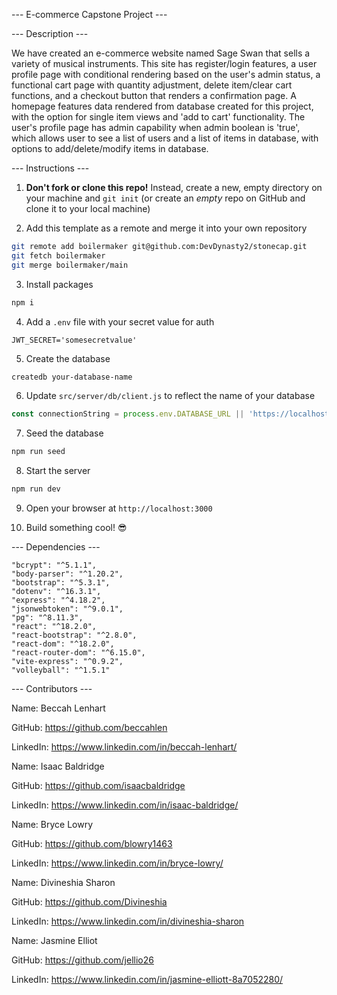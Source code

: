 --- E-commerce Capstone Project ---


--- Description ---

We have created an e-commerce website named Sage Swan that sells a variety of musical instruments. This site has register/login features, a user profile page with conditional rendering based on the user's admin status, a functional cart page with quantity adjustment, delete item/clear cart functions, and a checkout button that renders a confirmation page. A homepage features data rendered from database created for this project, with the option for single item views and 'add to cart' functionality. The user's profile page has admin capability when admin boolean is 'true', which allows user to see a list of users and a list of items in database, with options to add/delete/modify items in database.


--- Instructions ---

1. **Don't fork or clone this repo!** Instead, create a new, empty directory on your machine and `git init` (or create an _empty_ repo on GitHub and clone it to your local machine)

2. Add this template as a remote and merge it into your own repository
```bash
git remote add boilermaker git@github.com:DevDynasty2/stonecap.git
git fetch boilermaker
git merge boilermaker/main
```

3. Install packages
```bash
npm i
```

4. Add a `.env` file with your secret value for auth
```
JWT_SECRET='somesecretvalue'
```

5. Create the database
```bash
createdb your-database-name
```

6. Update `src/server/db/client.js` to reflect the name of your database
```js
const connectionString = process.env.DATABASE_URL || 'https://localhost:5432/your-database-name';
```

7. Seed the database
```bash
npm run seed
```

8. Start the server
```bash
npm run dev
```

9. Open your browser at `http://localhost:3000`

10. Build something cool! 😎

--- Dependencies ---

    "bcrypt": "^5.1.1",
    "body-parser": "^1.20.2",
    "bootstrap": "^5.3.1",
    "dotenv": "^16.3.1",
    "express": "^4.18.2",
    "jsonwebtoken": "^9.0.1",
    "pg": "^8.11.3",
    "react": "^18.2.0",
    "react-bootstrap": "^2.8.0",
    "react-dom": "^18.2.0",
    "react-router-dom": "^6.15.0",
    "vite-express": "^0.9.2",
    "volleyball": "^1.5.1"

--- Contributors ---

Name: Beccah Lenhart

GitHub: https://github.com/beccahlen

LinkedIn: https://www.linkedin.com/in/beccah-lenhart/

Name: Isaac Baldridge

GitHub: https://github.com/isaacbaldridge

LinkedIn: https://www.linkedin.com/in/isaac-baldridge/

Name: Bryce Lowry

GitHub: https://github.com/blowry1463

LinkedIn: https://www.linkedin.com/in/bryce-lowry/

Name: Divineshia Sharon

GitHub: https://github.com/Divineshia 

LinkedIn: https://www.linkedin.com/in/divineshia-sharon

Name: Jasmine Elliot

GitHub: https://github.com/jellio26

LinkedIn: https://www.linkedin.com/in/jasmine-elliott-8a7052280/